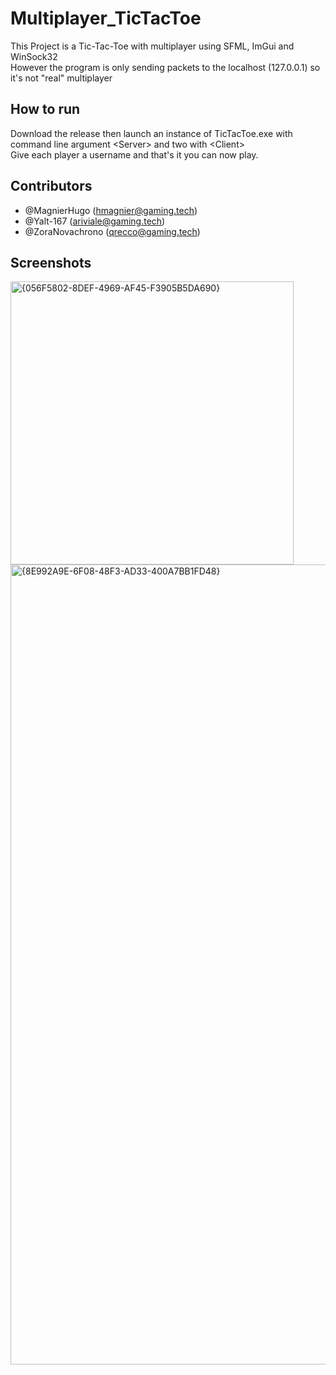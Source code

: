 # Multiplayer_TicTacToe

This Project is a Tic-Tac-Toe with multiplayer using SFML, ImGui and WinSock32\
However the program is only sending packets to the localhost (127.0.0.1) so it's not "real" multiplayer

## How to run

Download the release then launch an instance of TicTacToe.exe with command line argument \<Server\> and two with \<Client\>\
Give each player a username and that's it you can now play.

## Contributors

- @MagnierHugo (hmagnier@gaming.tech)
- @Yalt-167 (ariviale@gaming.tech)
- @ZoraNovachrono (qrecco@gaming.tech)


## Screenshots

<img width="453" alt="{056F5802-8DEF-4969-AF45-F3905B5DA690}" src="https://github.com/user-attachments/assets/b6a59d67-265a-4947-a4ce-b0399e1f32a5" />
<img width="1280" alt="{8E992A9E-6F08-48F3-AD33-400A7BB1FD48}" src="https://github.com/user-attachments/assets/7c48210d-e4b4-4c49-a049-7d9e958fef51" />
